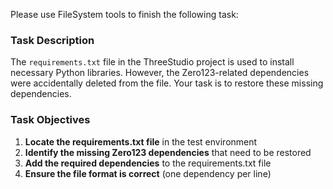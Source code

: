 Please use FileSystem tools to finish the following task:

### Task Description

The `requirements.txt` file in the ThreeStudio project is used to install necessary Python libraries. However, the Zero123-related dependencies were accidentally deleted from the file. Your task is to restore these missing dependencies.

### Task Objectives

1. **Locate the requirements.txt file** in the test environment
2. **Identify the missing Zero123 dependencies** that need to be restored
3. **Add the required dependencies** to the requirements.txt file
4. **Ensure the file format is correct** (one dependency per line)

